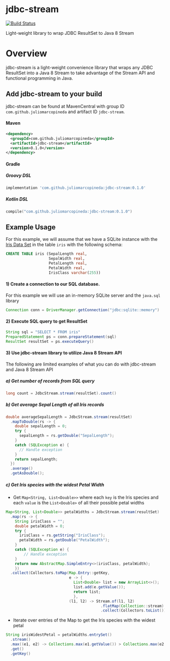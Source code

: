 # jdbc-stream
[![Build Status](https://travis-ci.org/juliomarcopineda/jdbc-stream.svg?branch=master)](https://travis-ci.org/juliomarcopineda/jdbc-stream)

Light-weight library to wrap JDBC ResultSet to Java 8 Stream

# Overview
jdbc-stream is a light-weight convenience library that wraps any JDBC ResultSet into a Java 8 Stream to take advantage of the Stream API and functional programming in Java.

## Add jdbc-stream to your build
jdbc-stream can be found at MavenCentral with group ID `com.github.juliomarcopineda` and artifact ID `jdbc-stream`.

#### Maven

```xml
<dependency>
  <groupId>com.github.juliomarcopineda</groupId>
  <artifactId>jdbc-stream</artifactId>
  <version>0.1.0</version>
</dependency>
```

#### Gradle

##### Groovy DSL

```groovy
implementation 'com.github.juliomarcopineda:jdbc-stream:0.1.0'
```

##### Kotlin DSL

```kotlin
compile("com.github.juliomarcopineda:jdbc-stream:0.1.0")
```

## Example Usage
For this example, we will assume that we have a SQLite instance with the [Iris Data Set](https://archive.ics.uci.edu/ml/datasets/iris) in the table `iris` with the following schema:

```sql
CREATE TABLE iris (SepalLength real, 
                   SepalWidth real, 
                   PetalLength real, 
                   PetalWidth real, 
                   IrisClass varchar(255))
```

#### 1) Create a connection to our SQL database. 
For this example we will use an in-memory SQLite server and the `java.sql` library

```java
Connection conn = DriverManager.getConnection("jdbc:sqlite::memory")
```

#### 2) Execute SQL query to get ResultSet

```java
String sql = "SELECT * FROM iris"
PreparedStatement ps = conn.prepareStatement(sql)
ResultSet resultSet = ps.executeQuery()
```

#### 3) Use jdbc-stream library to utilize Java 8 Stream API
The following are limited examples of what you can do with jdbc-stream and Java 8 Stream API

##### a) Get number of records from SQL query

```java
long count = JdbcStream.stream(resultSet).count()
```

##### b) Get average Sepal Length of all Iris records

```java
double averageSepalLength = JdbcStream.stream(resultSet)
  .mapToDouble(rs -> {
    double sepalLength = 0;
    try {
      sepalLength = rs.getDouble("SepalLength");
    }
    catch (SQLException e) {
      // Handle exception
    }
    return sepalLength;
  })
  .average()
  .getAsDouble();
```

##### c) Get Iris species with the widest Petal Width

- Get `Map<String, List<Double>>` where each `key` is the Iris species and each `value` is the `List<Double>` of all their possible petal widths

```java
Map<String, List<Double>> petalWidths = JdbcStream.stream(resultSet)
  .map(rs -> {
    String irisClass = "";
    double petalWidth = 0;
    try {
      irisClass = rs.getString("IrisClass");
      petalWidth = rs.getDouble("PetalWidth");
    }
    catch (SQLException e) {
    	// Handle exception
    }
    return new AbstractMap.SimpleEntry<>(irisClass, petalWidth);
    })
  .collect(Collectors.toMap(Map.Entry::getKey,
                            e -> {
                              List<Double> list = new ArrayList<>();
                              list.add(e.getValue());
                              return list;
                              },
                            (l1, l2) -> Stream.of(l1, l2)
                                          .flatMap(Collection::stream)
                                          .collect(Collectors.toList())))
```
- Iterate over entries of the Map to get the Iris species with the widest petal

```java
String irisWidestPetal = petalWidths.entrySet()
  .stream()
  .max((e1, e2) -> Collections.max(e1.getValue()) > Collections.max(e2.getValue()) ? 1 : -1)
  .get()
  .getKey()
```
